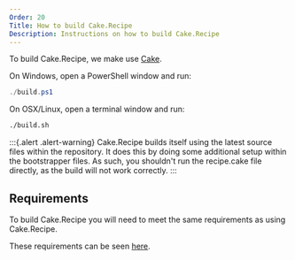 ```yaml
---
Order: 20
Title: How to build Cake.Recipe
Description: Instructions on how to build Cake.Recipe
---
```


To build Cake.Recipe, we make use [Cake](https://cakebuild.net/).

On Windows, open a PowerShell window and run:

```powershell
./build.ps1
```

On OSX/Linux, open a terminal window and run:

```bash
./build.sh
```

:::{.alert .alert-warning}
Cake.Recipe builds itself using the latest source files within the repository. It does this by doing some additional setup within the bootstrapper files. As such, you shouldn't run the recipe.cake file directly, as the build will not work correctly.
:::

## Requirements

To build Cake.Recipe you will need to meet the same requirements as using Cake.Recipe.

These requirements can be seen [here](../overview/requirements/).
